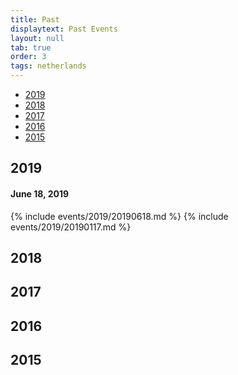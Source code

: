 ```yaml
---
title: Past
displaytext: Past Events
layout: null
tab: true
order: 3
tags: netherlands
---
```


* [2019](#2019)
* [2018](#2018)
* [2017](#2017)
* [2016](#2016)
* [2015](#2015)

## 2019
#### June 18, 2019

{% include events/2019/20190618.md %}
{% include events/2019/20190117.md %}

## 2018

## 2017

## 2016

## 2015

